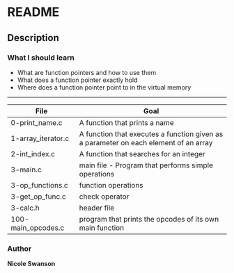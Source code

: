 # README
## Description
### What I should learn
- What are function pointers and how to use them
- What does a function pointer exactly hold
- Where does a function pointer point to in the virtual memory
---
File |  Goal
---|---
0-print_name.c | A function that prints a name
1-array_iterator.c | A function that executes a function given as a parameter on each element of an array
2-int_index.c | A function that searches for an integer
3-main.c | main file - Program that performs simple operations
3-op_functions.c | function operations
3-get_op_func.c | check operator
3-calc.h | header file
100-main_opcodes.c | program that prints the opcodes of its own main function
### Author
**Nicole Swanson**
